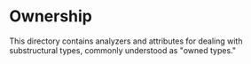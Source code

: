 # Ownership

This directory contains analyzers and attributes for dealing with substructural types, commonly understood as "owned types."